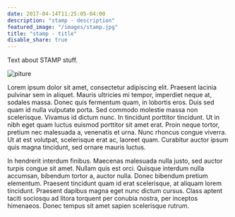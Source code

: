 ```yaml
---
date: 2017-04-14T11:25:05-04:00
description: "stamp - description"
featured_image: "/images/stamp.jpg"
title: "stamp - title"
disable_share: true
---
```


Text about STAMP stuff.

![piture](/images/stamp_also.jpg)



Lorem ipsum dolor sit amet, consectetur adipiscing elit. Praesent lacinia pulvinar sem in aliquet. Mauris ultricies mi tempor, imperdiet neque at, sodales massa. Donec quis fermentum quam, in lobortis eros. Duis sed quam id nulla vulputate porta. Sed commodo molestie massa non scelerisque. Vivamus id dictum nunc. In tincidunt porttitor tincidunt. Ut in nibh eget quam luctus euismod porttitor sit amet erat. Proin neque tortor, pretium nec malesuada a, venenatis et urna. Nunc rhoncus congue viverra. Ut at est volutpat, scelerisque erat ac, laoreet quam. Curabitur auctor ipsum quis magna tincidunt, sed ornare mauris luctus.


In hendrerit interdum finibus. Maecenas malesuada nulla justo, sed auctor turpis congue sit amet. Nullam quis est orci. Quisque interdum nulla accumsan, bibendum tortor a, auctor nulla. Donec bibendum pretium elementum. Praesent tincidunt quam id erat scelerisque, at aliquam lorem tincidunt. Praesent dapibus magna eget nunc dictum cursus. Class aptent taciti sociosqu ad litora torquent per conubia nostra, per inceptos himenaeos. Donec tempus sit amet sapien scelerisque rutrum. 